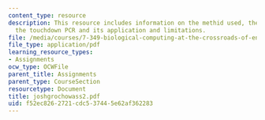 ```yaml
---
content_type: resource
description: This resource includes information on the methid used, the primer selection,
  the touchdown PCR and its application and limitations.
file: /media/courses/7-349-biological-computing-at-the-crossroads-of-engineering-and-science-spring-2005/f52ec8262721cdc537445e62af362283_joshgrochowass2.pdf
file_type: application/pdf
learning_resource_types:
- Assignments
ocw_type: OCWFile
parent_title: Assignments
parent_type: CourseSection
resourcetype: Document
title: joshgrochowass2.pdf
uid: f52ec826-2721-cdc5-3744-5e62af362283
---
```

